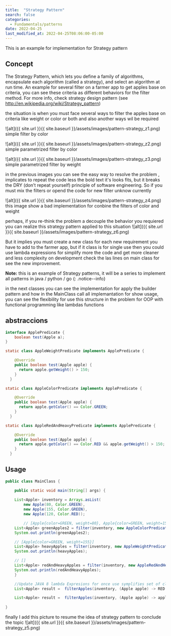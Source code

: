 ```yaml
---
title:  "Strategy Pattern"
search: false
categories: 
  - Fundamentals/patterns
date: 2022-04-25
last_modified_at: 2022-04-25T08:06:00-05:00
---
```


This is an example for implementation for Strategy pattern

## Concept
The Strategy Pattern, which lets you define a family of algorithms, encapsulate each algorithm
(called a strategy), and select an algorithm at run time. An example for several filter on a farmer app 
to get apples base on criteria, you can see these criteria as different behaviors for the filter method. For more info, check strategy design pattern 
(see http://en.wikipedia.org/wiki/Strategy_pattern)



the situation is when you must face several ways to filter the apples base on criteria like weight or color or both and also another ways wil be required 

![alt]({{ site.url }}{{ site.baseurl }}/assets/images/pattern-strategy_z1.png)
simple filter by color

![alt]({{ site.url }}{{ site.baseurl }}/assets/images/pattern-strategy_z2.png)
simple parametrized filter by color

![alt]({{ site.url }}{{ site.baseurl }}/assets/images/pattern-strategy_z3.png)
simple parametrized filter by weight

in the previous images you can see the easy way to resolve the problem , implicates to repeat the code less the bold text
it's looks fits, but it breaks the DRY (don’t repeat yourself) principle of software engineering. 
So if you must mix the filters or opend the code for new filter unknow currently 

![alt]({{ site.url }}{{ site.baseurl }}/assets/images/pattern-strategy_z4.png)
this image show a bad implementation for conbine the filters of color and weight

perhaps, if you re-think the problem a decouple the behavior you requiered you can realize this strategy pattern applied to this situation 
![alt]({{ site.url }}{{ site.baseurl }}/assets/images/pattern-strategy_z6.png)

But it implies you must create a new class for each new requirement you have to add to the farmer app, but if it class is for single use
then you could use lambda expressions for simplify more the code and get more cleaner and less complexity on development
check the las lines on main class for see the new improvement.



**Note:** this is an example of Strategy patterns, it will be a series to implement all patterns in java / python / go
{: .notice--info}

in the next classes you can see the implementation for apply the builder pattern and how in the MainClass call all implemantation
for show usage, you can see the flexibility for use this structure in the problem for OOP with functional programming like lambdas functions

## abstraccions 

```java
interface ApplePredicate {
    boolean test(Apple a);
}
```

```java
static class AppleWeightPredicate implements ApplePredicate {

    @Override
    public boolean test(Apple apple) {
      return apple.getWeight() > 150;
    }
  }
```

```java
static class AppleColorPredicate implements ApplePredicate {

    @Override
    public boolean test(Apple apple) {
      return apple.getColor() == Color.GREEN;
    }
  }
```
```java
static class AppleRedAndHeavyPredicate implements ApplePredicate {

    @Override
    public boolean test(Apple apple) {
      return apple.getColor() == Color.RED && apple.getWeight() > 150;
    }
  }
```

## Usage
```java
public class MainClass {

	public static void main(String[] args) {
	
	List<Apple> inventory = Arrays.asList(
        new Apple(80, Color.GREEN),
        new Apple(155, Color.GREEN),
        new Apple(120, Color.RED));

		// [Apple{color=GREEN, weight=80}, Apple{color=GREEN, weight=155}]
    List<Apple> greenApples2 = filter(inventory, new AppleColorPredicate());
    System.out.println(greenApples2);

    // [Apple{color=GREEN, weight=155}]
    List<Apple> heavyApples = filter(inventory, new AppleWeightPredicate());
    System.out.println(heavyApples);

    // []
    List<Apple> redAndHeavyApples = filter(inventory, new AppleRedAndHeavyPredicate());
    System.out.println(redAndHeavyApples);
	}

	//Update JAVA 8 lambda Expresions for once use symplifies set of clasess
	List<Apple> result =  filterApples(inventory, (Apple apple) -> RED.equals(apple.getColor()));

	List<Apple> result =  filterApples(inventory, (Apple apple) -> apple.getColor() == Color.RED && apple.getWeight() > 150;);
	
}
```
finally I add this picture to resume the idea of strategy pattern to conclude the topic
![alt]({{ site.url }}{{ site.baseurl }}/assets/images/pattern-strategy_z5.png)
